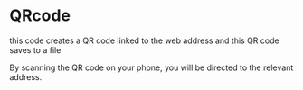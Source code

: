 # QRcode
this code creates a QR code linked to the web address and this QR code saves to a file

By scanning the QR code on your phone, you will be directed to the relevant address.
